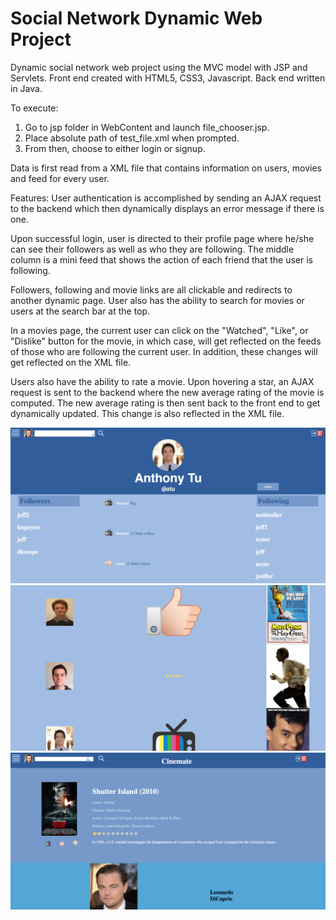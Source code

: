 # Social Network Dynamic Web Project
Dynamic social network web project using the MVC model with JSP and Servlets.
Front end created with HTML5, CSS3, Javascript.
Back end written in Java.

To execute:
1) Go to jsp folder in WebContent and launch file_chooser.jsp.
2) Place absolute path of test_file.xml when prompted.
3) From then, choose to either login or signup.

Data is first read from a XML file that contains information on users,
movies and feed for every user.

Features:
User authentication is accomplished by sending an AJAX request to the backend
which then dynamically displays an error message if there is one.

Upon successful login, user is directed to their profile page where he/she can see
their followers as well as who they are following. The middle column is a mini feed that shows the action of each friend
that the user is following.

Followers, following and movie links are all clickable and redirects to another dynamic page.
User also has the ability to search for movies or users at the search bar at the top.

In a movies page, the current user can click on the "Watched", "Like", or "Dislike" button
for the movie, in which case, will get reflected on the feeds of those who are following the
current user. In addition, these changes will get reflected on the XML file.

Users also have the ability to rate a movie. Upon hovering a star, an AJAX request is sent to the
backend where the new average rating of the movie is computed. The new average rating is then sent back
to the front end to get dynamically updated. This change is also reflected in the XML file.


![Alt text](profile_example.png?raw=true "Profile")
![Alt text](feed_example.png?raw=true "Feed")
![Alt text](movie_example.png?raw=true "Movie")
